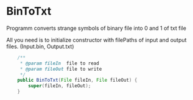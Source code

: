 # BinToTxt
Programm converts strange symbols of binary file into 0 and 1 of txt file

All you need is to initialize constructor with filePaths of input and output files. (Input.bin, Output.txt)
```Java
    /**
     * @param fileIn  file to read
     * @param fileOut file to write
     */
    public BinToTxt(File fileIn, File fileOut) {
        super(fileIn, fileOut);
    }
```
